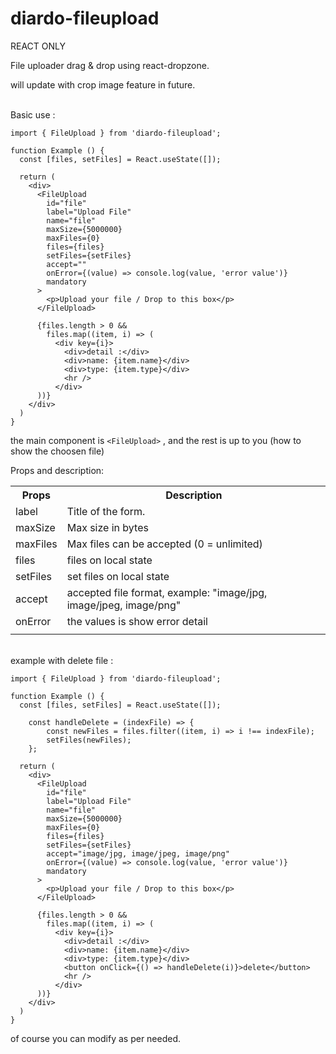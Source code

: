 # diardo-fileupload

REACT ONLY

File uploader drag & drop using react-dropzone.

will update with crop image feature in future.

<br />
Basic use :

```
import { FileUpload } from 'diardo-fileupload';

function Example () {
  const [files, setFiles] = React.useState([]);

  return (
    <div>
      <FileUpload
        id="file"
        label="Upload File"
        name="file"
        maxSize={5000000}
        maxFiles={0}
        files={files}
        setFiles={setFiles}
        accept=""
        onError={(value) => console.log(value, 'error value')}
        mandatory
      >
        <p>Upload your file / Drop to this box</p>
      </FileUpload>

      {files.length > 0 &&
        files.map((item, i) => (
          <div key={i}>
            <div>detail :</div>
            <div>name: {item.name}</div>
            <div>type: {item.type}</div>
            <hr />
          </div>
      ))}
    </div>
  )
}
```

the main component is `<FileUpload>` , and the rest is up to you (how to show the choosen file)

Props and description:
<table>
  <tr>
    <th>Props</th>
    <th>Description</th>
  </tr>
  <tr>
    <td>label</td>
    <td>Title of the form.</td>
  </tr>
  <tr>
    <td>maxSize</td>
    <td>Max size in bytes</td>
  </tr>
  <tr>
    <td>maxFiles</td>
    <td>Max files can be accepted (0 = unlimited)</td>
  </tr>
  <tr>
    <td>files</td>
    <td>files on local state</td>
  </tr>
  <tr>
    <td>setFiles</td>
    <td>set files on local state</td>
  </tr>
  <tr>
    <td>accept</td>
    <td>accepted file format, example: "image/jpg, image/jpeg, image/png"</td>
  </tr>
  <tr>
    <td>onError</td>
    <td>the values is show error detail</td>
  </tr>
  <tr>
    <td></td>
    <td></td>
  </tr>
</table>

<br />
example with delete file :

```
import { FileUpload } from 'diardo-fileupload';

function Example () {
  const [files, setFiles] = React.useState([]);

	const handleDelete = (indexFile) => {
		const newFiles = files.filter((item, i) => i !== indexFile);
		setFiles(newFiles);
	};

  return (
    <div>
      <FileUpload
        id="file"
        label="Upload File"
        name="file"
        maxSize={5000000}
        maxFiles={0}
        files={files}
        setFiles={setFiles}
        accept="image/jpg, image/jpeg, image/png"
        onError={(value) => console.log(value, 'error value')}
        mandatory
      >
        <p>Upload your file / Drop to this box</p>
      </FileUpload>

      {files.length > 0 &&
        files.map((item, i) => (
          <div key={i}>
            <div>detail :</div>
            <div>name: {item.name}</div>
            <div>type: {item.type}</div>
            <button onClick={() => handleDelete(i)}>delete</button>
            <hr />
          </div>
      ))}
    </div>
  )
}
```

of course you can modify as per needed.
